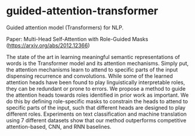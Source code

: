 # guided-attention-transformer
Guided attention model (Transformers) for NLP. 

Paper: Multi-Head Self-Attention with Role-Guided Masks (https://arxiv.org/abs/2012.12366)

The state of the art in learning meaningful semantic representations of words is the Transformer model and its attention mechanisms. Simply put, the attention mechanisms learn to attend to specific parts of the input dispensing recurrence and convolutions. While some of the learned attention heads have been found to play linguistically interpretable roles, they can be redundant or prone to errors. We propose a method to guide the attention heads towards roles identified in prior work as important. We do this by defining role-specific masks to constrain the heads to attend to specific parts of the input, such that different heads are designed to play different roles. Experiments on text classification and machine translation using 7 different datasets show that our method outperforms competitive attention-based, CNN, and RNN baselines.

